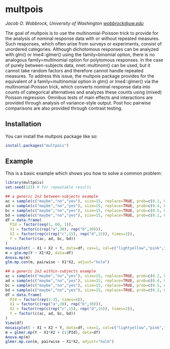 
# multpois

<!-- badges: start -->
<!-- badges: end -->
*Jacob O. Wobbrock, University of Washington <wobbrock@uw.edu>*

The goal of multpois is to use the multinomial-Poisson trick to provide for the
analysis of nominal response data with or without repeated measures. Such 
responses, which often arise from surveys or experiments, consist of unordered
categories. Although dichotomous responses can be analyzed with glm() or 
lme4::glmer() using the family=binomial option, there is no analogous 
family=multinomial option for polytomous responses. In the case of purely 
between-subjects data, nnet::multinom() can be used, but it cannot take random
factors and therefore cannot handle repeated measures. To address this issue,
the multpois package provides for the equivalent of a family=multinomial option
in glm() or lme4::glmer() via the multinomial-Poisson trick, which converts
nominal response data into counts of categorical alternatives and analyzes these
counts using (mixed) Poisson regression. Omnibus tests of main effects and 
interactions are provided through analysis of variance-style output. Post hoc
pairwise comparisons are also provided through contrast testing.

## Installation

You can install the multpois package like so:

``` r
install.packages("multpois")
```

## Example

This is a basic example which shows you how to solve a common problem:

``` r
library(multpois)
set.seed(123) # for repeatable results

## a generic 2x2 between-subjects example
ac = sample(c("maybe","no","yes"), size=15, replace=TRUE, prob=c(0.1, 0.6, 0.3))
ad = sample(c("maybe","no","yes"), size=15, replace=TRUE, prob=c(0.4, 0.4, 0.2))
bc = sample(c("maybe","no","yes"), size=15, replace=TRUE, prob=c(0.5, 0.1, 0.4))
bd = sample(c("maybe","no","yes"), size=15, replace=TRUE, prob=c(0.1, 0.5, 0.4))
df = data.frame(
  PId = factor(seq(1, 60, 1)),
  X1 = factor(c(rep("a",30), rep("b",30))),
  X2 = factor(rep(c(rep("c",15), rep("d",15)), times=2)),
  Y = factor(c(ac, ad, bc, bd))
)
mosaicplot( ~ X1 + X2 + Y, data=df, cex=1, col=c("lightyellow","pink","lightgreen"))
m = glm.mp(Y ~ X1*X2, data=df)
Anova.mp(m)
glm.mp.con(m, pairwise ~ X1*X2, adjust="holm")

## a generic 2x2 within-subjects example
ac = sample(c("maybe","no","yes"), size=15, replace=TRUE, prob=c(0.2, 0.6, 0.2))
ad = sample(c("maybe","no","yes"), size=15, replace=TRUE, prob=c(0.4, 0.4, 0.2))
bc = sample(c("maybe","no","yes"), size=15, replace=TRUE, prob=c(0.5, 0.2, 0.3))
bd = sample(c("maybe","no","yes"), size=15, replace=TRUE, prob=c(0.2, 0.5, 0.3))
df = data.frame(
  PId = factor(rep(1:15, times=4)),
  X1 = factor(c(rep("a",30), rep("b",30))),
  X2 = factor(rep(c(rep("c",15), rep("d",15)), times=2)),
  Y = factor(c(ac, ad, bc, bd))
)
View(df)
mosaicplot( ~ X1 + X2 + Y, data=df, cex=1, col=c("lightyellow","pink","lightgreen"))
m = glmer.mp(Y ~ X1*X2 + (1|PId), data=df)
Anova.mp(m)
glmer.mp.con(m, pairwise ~ X1*X2, adjust="holm")
```

